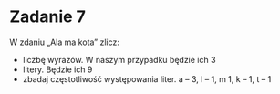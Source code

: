 # Zadanie 7

W zdaniu „Ala ma kota” zlicz:
- liczbę wyrazów. W naszym przypadku będzie ich 3
- litery. Będzie ich 9
- zbadaj częstotliwość występowania liter. a – 3, l – 1, m 1, k – 1, t – 1